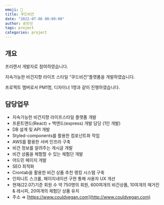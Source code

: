 ```yaml
---
emoji: 🔮
title: 쿠드비건
date: "2022-07-06 00:00:00"
author: 송민선
tags: project
categories: project
---
```


## 개요

프리랜서 개발자로 참여하였습니다.

지속가능한 비건지향 라이프 스타일 “쿠드비건”플랫폼을 개발하였습니다.

프로젝트 멤버로서 PM1명, 디자이너 1명과 같이 진행하였습니다.
<br/>

## 담당업무

- 지속가능한 비건지향 라이프스타일 플랫폼 개발
- 프론트엔드(React) + 백엔드(express) 개발 담당 (1인 개발)
- DB 설계 및 API 개발
- Styled-components를 활용한 컴포넌트화 작업
- AWS를 활용한 서버 인프라 구축
- 비건 정보를 알려주는 게시글 개발
- 비건 상품을 체험할 수 있는 체험단 개발
- 어드민 페이지 개발
- SEO 최적화
- Crontab을 활용한 비건 상품 추천 랭킹 시스템 구축
- 인피니트 스크롤, 페이지네이션 구현 통해 사용자 UX 개선
- 현재(22.07)기준 회원 수 약 750명의 회원, 600여개의 비건상품, 10여개의 매거진 & 레시피, 20여개의 체험단 상품 유치
- 주소 ⇒ [https://www.couldvegan.com](http://www.couldvegan.com)

```toc

```
